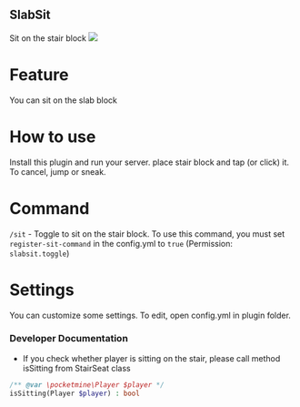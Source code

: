 ## SlabSit
Sit on the stair block
<img src="https://github.com/brokiem/SlabSit/blob/master/assets/slabsit.PNG">

# Feature
You can sit on the slab block

# How to use
Install this plugin and run your server. place stair block and tap (or click) it. To cancel, jump or sneak.

# Command 
```/sit``` - Toggle to sit on the stair block. To use this command, you must set ```register-sit-command``` in the config.yml to ```true``` (Permission:``` slabsit.toggle```)

# Settings
You can customize some settings.
To edit, open config.yml in plugin folder.

### Developer Documentation
 * If you check whether player is sitting on the stair, please call method isSitting from StairSeat class
```php
/** @var \pocketmine\Player $player */
isSitting(Player $player) : bool
```
